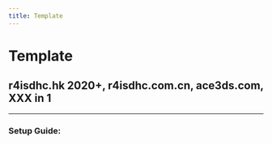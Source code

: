 ```yaml
---
title: Template
---
```


# Template
## r4isdhc.hk 2020+, r4isdhc.com.cn, ace3ds.com, XXX in 1

---

### Setup Guide: